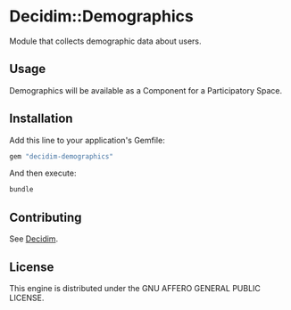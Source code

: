 # Decidim::Demographics

Module that collects demographic data about users.

## Usage

Demographics will be available as a Component for a Participatory
Space.

## Installation

Add this line to your application's Gemfile:

```ruby
gem "decidim-demographics"
```

And then execute:

```bash
bundle
```

## Contributing

See [Decidim](https://github.com/decidim/decidim).

## License

This engine is distributed under the GNU AFFERO GENERAL PUBLIC LICENSE.
